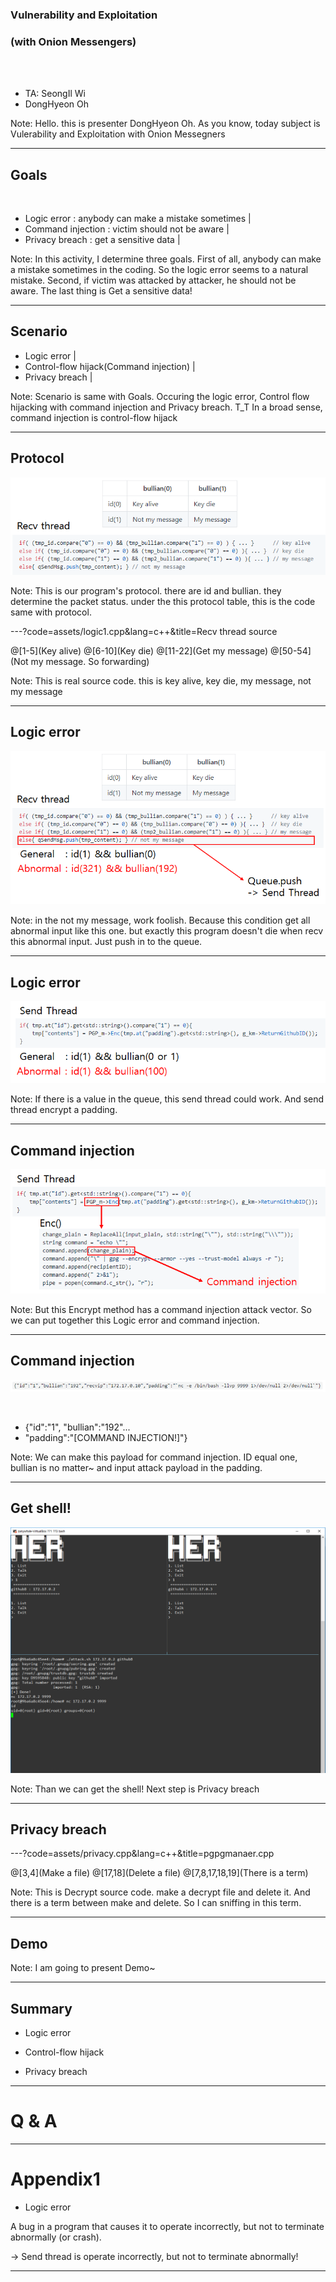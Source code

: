 ### Vulnerability and Exploitation
### (with Onion Messengers)

<br>
<br>

- TA: SeongIl Wi
- DongHyeon Oh

Note:
Hello. this is presenter DongHyeon Oh.
As you know, today subject is Vulerability and Exploitation with Onion Messegners

---

## Goals

<br>

- Logic error : anybody can make a mistake sometimes |
- Command injection : victim should not be aware |
- Privacy breach : get a sensitive data |

Note:
In this activity, I determine three goals.
First of all, anybody can make a mistake sometimes in the coding.
So the logic error seems to a natural mistake.
Second, if victim was attacked by attacker, he should not be aware.
The last thing is Get a sensitive data!

---

## Scenario

- Logic error |
- Control-flow hijack(Command injection) |
- Privacy breach |


Note:
Scenario is same with Goals.
Occuring the logic error, Control flow hijacking with command injection and
Privacy breach.
T_T In a broad sense, command injection is control-flow hijack

---

## Protocol

![logic1](images/logic1.png)

Note:
This is our program's protocol.
there are id and bullian. they determine the packet status.
under the this protocol table, this is the code same with protocol.


---?code=assets/logic1.cpp&lang=c++&title=Recv thread source

@[1-5](Key alive)
@[6-10](Key die)
@[11-22](Get my message)
@[50-54](Not my message. So forwarding)

Note:
This is real source code.
this is key alive, key die, my message, not my message

---

## Logic error

![logic2](images/logic2.png)

Note:
in the not my message, work foolish.
Because this condition get all abnormal input like this one.
but exactly this program doesn't die when recv this abnormal input.
Just push in to the queue.

---

## Logic error

![logic3](images/logic3.png)

Note:
If there is a value in the queue, this send thread could work.
And send thread encrypt a padding.

---

## Command injection

![cmdi1](images/cmdi1.png)

Note:
But this Encrypt method has a command injection attack vector.
So we can put together this Logic error and command injection.

---

## Command injection

![cmdi2](images/cmdi2.png) 

<br>

- {"id":"1", "bullian":"192"...
- "padding":"[COMMAND INJECTION!]"}

Note:
We can make this payload for command injection.
ID equal one, bullian is no matter~
and input attack payload in the padding.

---

## Get shell!

![shell](images/shell.png)

Note:
Than we can get the shell!
Next step is Privacy breach

---

## Privacy breach

---?code=assets/privacy.cpp&lang=c++&title=pgpgmanaer.cpp

@[3,4](Make a file)
@[17,18](Delete a file)
@[7,8,17,18,19](There is a term)

Note:
This is Decrypt source code.
make a decrypt file and delete it.
And there is a term between make and delete.
So I can sniffing in this term.

---

## Demo

Note:
I am going to present Demo~

---

## Summary

- Logic error

- Control-flow hijack

- Privacy breach

---

# Q & A

---

# Appendix1

- Logic error

A bug in a program that causes it to operate incorrectly,
but not to terminate abnormally (or crash).

-> Send thread is operate incorrectly,
   but not to terminate abnormally!

---


